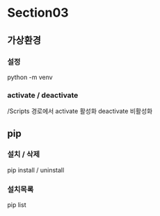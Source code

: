 # Section03

## 가상환경

### 설정
python -m venv 

### activate / deactivate
/Scripts 경로에서
activate 활성화
deactivate 비활성화

## pip

### 설치 / 삭제
pip install / uninstall

### 설치목록
pip list
